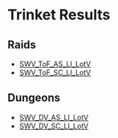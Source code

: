# Trinket Results

## Raids
- [SWV_ToF_AS_LI_LotV](Results_AS.md)
- [SWV_ToF_SC_LI_LotV](Results_SC.md)

## Dungeons
- [SWV_DV_AS_LI_LotV](Results_Dungeons_AS.md)
- [SWV_DV_SC_LI_LotV](Results_Dungeons_SC.md)
